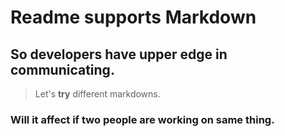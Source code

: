 # Readme supports Markdown
## So developers have upper edge in communicating.
> Let's **try** different markdowns. 

### Will it affect if two people are working on same thing.

